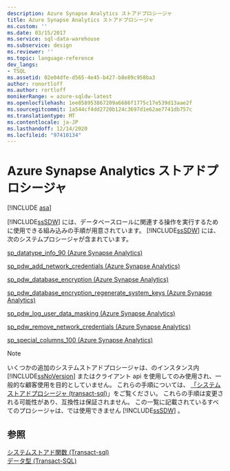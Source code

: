```yaml
---
description: Azure Synapse Analytics ストアドプロシージャ
title: Azure Synapse Analytics ストアドプロシージャ
ms.custom: ''
ms.date: 03/15/2017
ms.service: sql-data-warehouse
ms.subservice: design
ms.reviewer: ''
ms.topic: language-reference
dev_langs:
- TSQL
ms.assetid: 02e04dfe-d565-4e45-b427-b8e89c958ba3
author: ronortloff
ms.author: rortloff
monikerRange: = azure-sqldw-latest
ms.openlocfilehash: 1ee858953867209a6686f1775c17e539d13aae2f
ms.sourcegitcommit: 1a544cf4dd2720b124c3697d1e62ae7741db757c
ms.translationtype: MT
ms.contentlocale: ja-JP
ms.lasthandoff: 12/14/2020
ms.locfileid: "97410134"
---
```

# <a name="azure-synapse-analytics-stored-procedures"></a>Azure Synapse Analytics ストアドプロシージャ
[!INCLUDE [asa](../../includes/applies-to-version/asa.md)]

  [!INCLUDE[ssSDW](../../includes/sssdw-md.md)] には、データベースロールに関連する操作を実行するために使用できる組み込みの手順が用意されています。 [!INCLUDE[ssSDW](../../includes/sssdw-md.md)] には、次のシステムプロシージャが含まれています。  
  
<a name="AggregateFunctions"></a>[sp_datatype_info_90 &#40;Azure Synapse Analytics&#41;](../../relational-databases/system-stored-procedures/sp-datatype-info-90-sql-data-warehouse.md)  
  
 [sp_pdw_add_network_credentials &#40;Azure Synapse Analytics&#41;](../../relational-databases/system-stored-procedures/sp-pdw-add-network-credentials-sql-data-warehouse.md)  
  
 [sp_pdw_database_encryption &#40;Azure Synapse Analytics&#41;](../../relational-databases/system-stored-procedures/sp-pdw-database-encryption-sql-data-warehouse.md)  
  
 [sp_pdw_database_encryption_regenerate_system_keys &#40;Azure Synapse Analytics&#41;](../../relational-databases/system-stored-procedures/sp-pdw-database-encryption-regenerate-system-keys-sql-data-warehouse.md)  
  
 [sp_pdw_log_user_data_masking &#40;Azure Synapse Analytics&#41;](../../relational-databases/system-stored-procedures/sp-pdw-log-user-data-masking-sql-data-warehouse.md)  
  
 [sp_pdw_remove_network_credentials &#40;Azure Synapse Analytics&#41;](../../relational-databases/system-stored-procedures/sp-pdw-remove-network-credentials-sql-data-warehouse.md)  
  
 [sp_special_columns_100 &#40;Azure Synapse Analytics&#41;](../../relational-databases/system-stored-procedures/sp-special-columns-100-sql-data-warehouse.md)  
  
> [!NOTE]  
>  いくつかの追加のシステムストアドプロシージャは、のインスタンス内 [!INCLUDE[ssNoVersion](../../includes/ssnoversion-md.md)] またはクライアント api を使用してのみ使用され、一般的な顧客使用を目的としていません。 これらの手順については、 [「システムストアドプロシージャ (transact-sql)](./system-stored-procedures-transact-sql.md)」をご覧ください。 これらの手順は変更される可能性があり、互換性は保証されません。 この一覧に記載されているすべてのプロシージャは、では使用できません [!INCLUDE[ssSDW](../../includes/sssdw-md.md)] 。  
  
## <a name="see-also"></a>参照  
 [システムストアド関数 &#40;Transact-sql&#41;](~/relational-databases/system-functions/system-functions-category-transact-sql.md)   
 [データ型 &#40;Transact-SQL&#41;](../../t-sql/data-types/data-types-transact-sql.md)  
  
